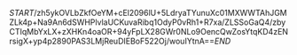 $START$/zh5ykOVLbZkfOeYM+cEl2096lU+5LdryaTYunuXc01MXWWTAhJGMZLk4p+Na9An6dSWHPlvlaUCKuvaRibq1OdyP0vRh1+R7xa/ZLSSoGaQ4/zbyCTIqMbYxLX+zXHKn4oaOR+94yFpLX28GWr0NLo9OencQwZosYtqKD4zENrsigX+yp4p2890PAS3LMjReuDIEBoF522Oj/wouIYtnA==$END$